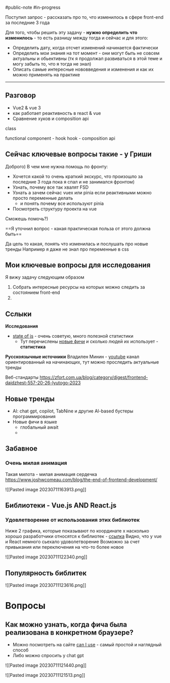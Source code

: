#public-note #in-progress 

Поступил запрос - рассказать про то, что изменилось в сфере front-end за последние 3 года

Для того, чтобы решить эту задачу - **нужно определить что изменилось** - то есть разницу между тогда и сейчас и для этого:
- Определить дату, когда отсчет изменений начинается фактически
- Определить мои знания на тот момент - они могут быть не совсем актуальны и обьективны (тк я продолжал развиваться в этой теме и могу забыть то, что я тогда не знал)
- Описать самые интересные нововведения и изменения и как их можно применять на практике

---

## Разговор

- Vue2 & vue 3
- как работает реактивность в react & vue
- Сравнение хуков и composition api

class

functional component - hook
hook - composition api


## Сейчас ключевые вопросы такие - у Гриши

Доброго)
В чем мне нужна помощь по фронту:
- Хочется какой то очень краткий экскурс, что произошло за последние 3 года пока я спал и не занимался фронтом)
- Узнать, почему все так хвалят FSD
- Узнать а зачем сейчас vuex или pinia если реактивными можно просто переменные делать
     - и понять почему все используют pinia
- Посмотреть структуру проекта на vue

Сможешь помочь?)

==Я уточнил вопрос - какая практическая польза от этого должна быть==

Да цель то какая, понять что изменилась и послушать про новые тренды
Например я даже не знал про переменные в css


## Мои ключевые вопросы для исследования

Я вижу задачу следующим образом
1. Собрать интересные ресурсы на которых можно следить за состоянием front-end
2. 


## Сслыки


**Исследования**
- [state of js](https://2022.stateofjs.com/en-US/demographics/) - очень советую, много полезной статистики
	- Тут перечислены [новые фичи](https://2022.stateofjs.com/en-US/features/language/) и сколько людей их использует - **статистика**


**Русскоязычные источники**
Владилен Минин - [youtube](https://www.youtube.com/channel/UCg8ss4xW9jASrqWGP30jXiw) канал ориентированный на начинающих, тут можно проследить актуальные тренды


Веб-стандарты
https://zfort.com.ua/blog/category/digest/frontend-daidzhest-557-20-26-lyutogo-2023


## Новые тренды

- AI: chat gpt, copilot, TabNine и другие AI-based бустеры программирования
- Новые фичи в языке
	- глобальный await
	- 


## Забавное

### Очень милая анимация
Такая милота - милая анимация сердечка
https://www.joshwcomeau.com/blog/the-end-of-frontend-development/

![[Pasted image 20230711163913.png]]

## Библиотеки - Vue.js AND React.js

### Удовлетворение от использования этих библиотек

Ниже 2 графика, которые показывают по координате x насколько хорошо разработчики относятся к библиотек - [ссылка](https://2022.stateofjs.com/en-US/libraries/)
Видно, что у vue и React немного сьехало удоволетворение
Возможно за счет привыкания или переключения на что-то более новое

![[Pasted image 20230711122340.png]]


## Популярность библитек

![[Pasted image 20230711123616.png]]

# Вопросы

## Как можно узнать, когда фича была реализована в конкретном браузере?

- Можно посмотреть на сайте [can I use](https://caniuse.com/geolocation) - самый простой и наглядный способ
- Либо можно спросить у chat gpt

![[Pasted image 20230711121440.png]]

![[Pasted image 20230711121513.png]]


